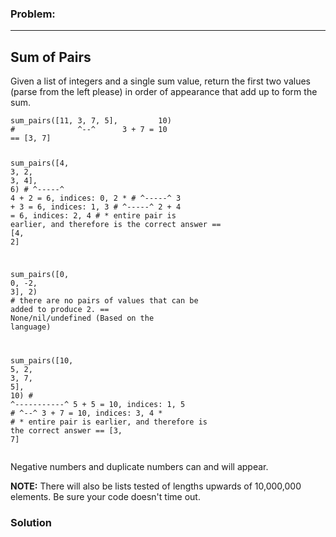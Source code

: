 ### Problem:
<hr>
<h2 id="sum-of-pairs">Sum of Pairs</h2>
<p>Given a list of integers and a single sum value, return the first two values (parse from the left please) in order of appearance that add up to form the sum.</p>
<pre><code class="language-python">sum_pairs([<span class="hljs-number">11</span>, <span class="hljs-number">3</span>, <span class="hljs-number">7</span>, <span class="hljs-number">5</span>],         <span class="hljs-number">10</span>)
<span class="hljs-comment">#              ^--^      3 + 7 = 10</span>
== [<span class="hljs-number">3</span>, <span class="hljs-number">7</span>]

sum_pairs([<span class="hljs-number">4</span>, <span class="hljs-number">3</span>, <span class="hljs-number">2</span>, <span class="hljs-number">3</span>, <span class="hljs-number">4</span>],         <span class="hljs-number">6</span>)
<span class="hljs-comment">#          ^-----^         4 + 2 = 6, indices: 0, 2 *</span>
<span class="hljs-comment">#             ^-----^      3 + 3 = 6, indices: 1, 3</span>
<span class="hljs-comment">#                ^-----^   2 + 4 = 6, indices: 2, 4</span>
<span class="hljs-comment">#  * entire pair is earlier, and therefore is the correct answer</span>
== [<span class="hljs-number">4</span>, <span class="hljs-number">2</span>]

sum_pairs([<span class="hljs-number">0</span>, <span class="hljs-number">0</span>, <span class="hljs-number">-2</span>, <span class="hljs-number">3</span>], <span class="hljs-number">2</span>)
<span class="hljs-comment">#  there are no pairs of values that can be added to produce 2.</span>
== <span class="hljs-literal">None</span>/nil/undefined (Based on the language)

sum_pairs([<span class="hljs-number">10</span>, <span class="hljs-number">5</span>, <span class="hljs-number">2</span>, <span class="hljs-number">3</span>, <span class="hljs-number">7</span>, <span class="hljs-number">5</span>],         <span class="hljs-number">10</span>)
<span class="hljs-comment">#              ^-----------^   5 + 5 = 10, indices: 1, 5</span>
<span class="hljs-comment">#                    ^--^      3 + 7 = 10, indices: 3, 4 *</span>
<span class="hljs-comment">#  * entire pair is earlier, and therefore is the correct answer</span>
== [<span class="hljs-number">3</span>, <span class="hljs-number">7</span>]</code></pre>
<p>Negative numbers and duplicate numbers can and will appear.</p>
<p><strong>NOTE:</strong> There will also be lists tested of lengths upwards of 10,000,000 elements. Be sure your code doesn&apos;t time out.</p>

### Solution